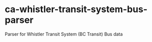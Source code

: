 ca-whistler-transit-system-bus-parser
=====================================

Parser for Whistler Transit System (BC Transit) Bus data
